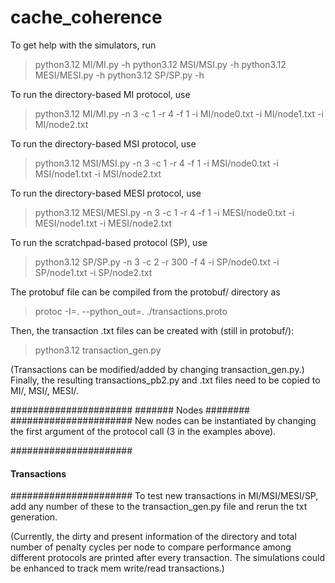 # cache_coherence
To get help with the simulators, run
> python3.12 MI/MI.py -h
> python3.12 MSI/MSI.py -h
> python3.12 MESI/MESI.py -h
> python3.12 SP/SP.py -h

To run the directory-based MI protocol, use 
> python3.12 MI/MI.py -n 3 -c 1 -r 4 -f 1 -i MI/node0.txt -i MI/node1.txt -i MI/node2.txt

To run the directory-based MSI protocol, use 
> python3.12 MSI/MSI.py -n 3 -c 1 -r 4 -f 1 -i MSI/node0.txt -i MSI/node1.txt -i MSI/node2.txt

To run the directory-based MESI protocol, use
> python3.12 MESI/MESI.py -n 3 -c 1 -r 4 -f 1 -i MESI/node0.txt -i MESI/node1.txt -i MESI/node2.txt

To run the scratchpad-based protocol (SP), use
> python3.12 SP/SP.py -n 3 -c 2 -r 300 -f 4 -i SP/node0.txt -i SP/node1.txt -i SP/node2.txt

The protobuf file can be compiled from the protobuf/ directory as
> protoc -I=. --python_out=. ./transactions.proto

Then, the transaction .txt files can be created with (still in protobuf/):
> python3.12 transaction_gen.py

(Transactions can be modified/added by changing transaction_gen.py.) 
Finally, the resulting transactions_pb2.py and .txt files need to be copied to MI/, MSI/, MESI/.


######################
####### Nodes ########
######################
New nodes can be instantiated by changing the first argument of the protocol call (3 in the examples above).

######################
#### Transactions ####
######################
To test new transactions in MI/MSI/MESI/SP, add any number of these to the transaction_gen.py file and rerun the txt generation.

(Currently, the dirty and present information of the directory and total number of penalty cycles per node to compare performance among different protocols are printed after every transaction. The simulations could be enhanced to track mem write/read transactions.)

